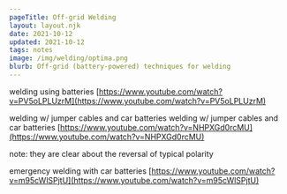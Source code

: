 ```yaml
---
pageTitle: Off-grid Welding
layout: layout.njk
date: 2021-10-12
updated: 2021-10-12
tags: notes 
image: /img/welding/optima.png
blurb: Off-grid (battery-powered) techniques for welding
---
```


welding using batteries [https://www.youtube.com/watch?v=PV5oLPLUzrM](https://www.youtube.com/watch?v=PV5oLPLUzrM)

welding w/ jumper cables and car batteries welding w/ jumper cables and car batteries [https://www.youtube.com/watch?v=NHPXGd0rcMU](https://www.youtube.com/watch?v=NHPXGd0rcMU)

note: they are clear about the reversal of typical polarity

emergency welding with car batteries [https://www.youtube.com/watch?v=m95cWlSPjtU](https://www.youtube.com/watch?v=m95cWlSPjtU)

